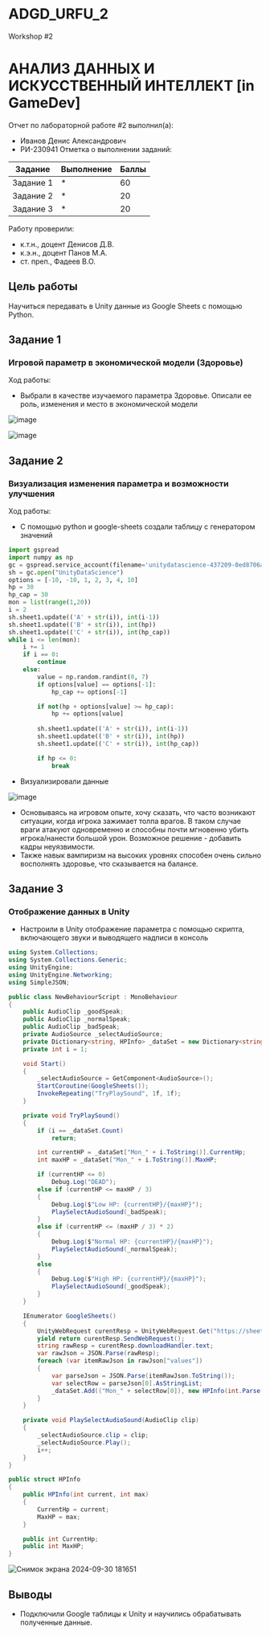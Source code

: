 # ADGD_URFU_2
Workshop #2

# АНАЛИЗ ДАННЫХ И ИСКУССТВЕННЫЙ ИНТЕЛЛЕКТ [in GameDev]
Отчет по лабораторной работе #2 выполнил(а):
- Иванов Денис Александрович
- РИ-230941
Отметка о выполнении заданий:

| Задание | Выполнение | Баллы |
| ------ | ------ | ------ |
| Задание 1 | * | 60 |
| Задание 2 | * | 20 |
| Задание 3 | * | 20 |

Работу проверили:
- к.т.н., доцент Денисов Д.В.
- к.э.н., доцент Панов М.А.
- ст. преп., Фадеев В.О.

## Цель работы
Научиться передавать в Unity данные из Google Sheets с помощью Python.

## Задание 1
### Игровой параметр в экономической модели (Здоровье)
Ход работы:
- Выбрали в качестве изучаемого параметра Здоровье. Описали ее роль, изменения и место в экономической модели

![image](https://github.com/user-attachments/assets/837d93c0-d3b4-41ae-80c5-7af778576ab5)

![image](https://github.com/user-attachments/assets/4a18bb24-6d66-4bd6-b6d0-d496f9690778)

## Задание 2
### Визуализация изменения параметра и возможности улучшения
Ход работы:
- С помощью python и google-sheets создали таблицу с генератором значений

```python
import gspread
import numpy as np
gc = gspread.service_account(filename='unitydatascience-437209-0ed8706a4920.json')
sh = gc.open("UnityDataScience")
options = [-10, -10, 1, 2, 3, 4, 10]
hp = 30
hp_cap = 30
mon = list(range(1,20))
i = 2
sh.sheet1.update(('A' + str(i)), int(i-1))
sh.sheet1.update(('B' + str(i)), int(hp))
sh.sheet1.update(('C' + str(i)), int(hp_cap))
while i <= len(mon):
    i += 1
    if i == 0:
        continue
    else:
        value = np.random.randint(0, 7)
        if options[value] == options[-1]:
            hp_cap += options[-1]

        if not(hp + options[value] >= hp_cap):
            hp += options[value]
            
        sh.sheet1.update(('A' + str(i)), int(i-1))
        sh.sheet1.update(('B' + str(i)), int(hp))
        sh.sheet1.update(('C' + str(i)), int(hp_cap))

        if hp <= 0:
            break
```

- Визуализировали данные
  
![image](https://github.com/user-attachments/assets/3e5e2d2e-058b-40b1-9daf-fdd4541fcf58)

- Основываясь на игровом опыте, хочу сказать, что часто возникают ситуации, когда игрока зажимает толпа врагов. В таком случае враги атакуют одновременно и способны почти мгновенно убить игрока/нанести большой урон. Возможное решение - добавить кадры неуязвимости.
- Также навык вампиризм на высоких уровнях способен очень сильно восполнять здоровье, что сказывается на балансе.

## Задание 3
### Отображение данных в Unity

- Настроили в Unity отображение параметра с помощью скрипта, включающего звуки и выводящего надписи в консоль

```cs
using System.Collections;
using System.Collections.Generic;
using UnityEngine;
using UnityEngine.Networking;
using SimpleJSON;

public class NewBehaviourScript : MonoBehaviour
{
    public AudioClip _goodSpeak;
    public AudioClip _normalSpeak;
    public AudioClip _badSpeak;
    private AudioSource _selectAudioSource;
    private Dictionary<string, HPInfo> _dataSet = new Dictionary<string, HPInfo>();
    private int i = 1;

    void Start()
    {
        _selectAudioSource = GetComponent<AudioSource>();
        StartCoroutine(GoogleSheets());
        InvokeRepeating("TryPlaySound", 1f, 1f);
    }

    private void TryPlaySound()
    {
        if (i == _dataSet.Count)
            return;

        int currentHP = _dataSet["Mon_" + i.ToString()].CurrentHp;
        int maxHP = _dataSet["Mon_" + i.ToString()].MaxHP;

        if (currentHP <= 0) 
            Debug.Log("DEAD");
        else if (currentHP <= maxHP / 3)
        {
            Debug.Log($"Low HP: {currentHP}/{maxHP}");
            PlaySelectAudioSound(_badSpeak);
        }
        else if (currentHP <= (maxHP / 3) * 2)
        {
            Debug.Log($"Normal HP: {currentHP}/{maxHP}");
            PlaySelectAudioSound(_normalSpeak);
        }
        else
        {
            Debug.Log($"High HP: {currentHP}/{maxHP}");
            PlaySelectAudioSound(_goodSpeak);
        }
    }

    IEnumerator GoogleSheets()
    {
        UnityWebRequest curentResp = UnityWebRequest.Get("https://sheets.googleapis.com/v4/spreadsheets/1CC4lHQhWVai8IR3ik3DjRkcffFUwOtfzPiiQSztpmbQ/values/List1?key=AIzaSyCLFOWoJ1PpLWuEwr2Lsq581acM7jzseBk");
        yield return curentResp.SendWebRequest();
        string rawResp = curentResp.downloadHandler.text;
        var rawJson = JSON.Parse(rawResp);
        foreach (var itemRawJson in rawJson["values"])
        {
            var parseJson = JSON.Parse(itemRawJson.ToString());
            var selectRow = parseJson[0].AsStringList;
            _dataSet.Add(("Mon_" + selectRow[0]), new HPInfo(int.Parse(selectRow[1]), int.Parse(selectRow[2])));
        }
    }

    private void PlaySelectAudioSound(AudioClip clip)
    {
        _selectAudioSource.clip = clip;
        _selectAudioSource.Play();
        i++;
    }
}

public struct HPInfo
{
    public HPInfo(int current, int max)
    {
        CurrentHp = current;
        MaxHP = max;
    }

    public int CurrentHp;
    public int MaxHP;
}
```

![Снимок экрана 2024-09-30 181651](https://github.com/user-attachments/assets/f7b3d8b1-0dd3-4bf2-853e-24600679db9d)

## Выводы

- Подключили Google таблицы к Unity и научились обрабатывать полученные данные.
